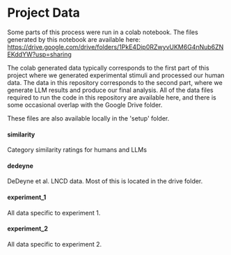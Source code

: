 # Project Data

Some parts of this process were run in a colab notebook. The files generated by this notebook are available here:
https://drive.google.com/drive/folders/1PkE4Dip0RZwyvUKM6G4nNub6ZNEKddYW?usp=sharing


The colab generated data typically corresponds to the first part of this project where we generated experimental stimuli and processed our human data. The data in this repository corresponds to the second part, where we generate LLM results and produce our final analysis. All of the data files required to run the code in this repository are available here, and there is some occasional overlap with the Google Drive folder.

These files are also available locally in the 'setup' folder.


#### similarity
Category similarity ratings for humans and LLMs

#### dedeyne
DeDeyne et al. LNCD data. Most of this is located in the drive folder.

#### experiment_1
All data specific to experiment 1.

#### experiment_2
All data specific to experiment 2.
